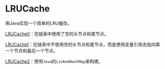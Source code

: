 # LRUCache
用Java实现一个简单的LRU缓存。

[LRUCache0](./LRUCache0.java)：在链表中使用了空的头节点和尾节点。

[LRUCache1](./LRUCache1.java)：在链表中不使用空的头节点和尾节点，而是使用变量引用去指向第一个节点和最后一个节点。

[LRUCache2](./LRUCache2.java)：使用`Java`的`LinkedHashMap`来构建。